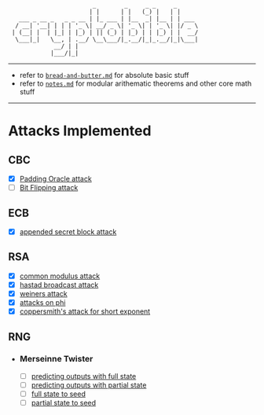      
                            _        _     _ _     _       
                           | |      | |   (_) |   | |      
       ___ _ __ _   _ _ __ | |_ ___ | |__  _| |__ | | ___  
      / __| '__| | | | '_ \| __/ _ \| '_ \| | '_ \| |/ _ \ 
     | (__| |  | |_| | |_) | || (_) | |_) | | |_) | |  __/ 
      \___|_|   \__, | .__/ \__\___/|_.__/|_|_.__/|_|\___| 
                 __/ | |                                   
                |___/|_|                                   
                                                                                                                                                                                                                          
                                                                                                                                                                                                                                                                              

***

- refer to <a href="https://github.com/IC3lemon/cryptobible/blob/main/bread-and-butter.md">`bread-and-butter.md`</a> for absolute basic stuff
- refer to <a href="https://github.com/IC3lemon/cryptobible/blob/main/notes.md">`notes.md`</a> for modular arithematic theorems and other core math stuff

***

# Attacks Implemented

## CBC
- [x] [Padding Oracle attack](https://github.com/IC3lemon/cryptobible/blob/main/aes-scripts/aes-cbc-paddingoracle.py)
- [ ] [Bit Flipping attack](https://www.youtube.com/watch?v=dQw4w9WgXcQ)

## ECB
- [x] [appended secret block attack](https://github.com/IC3lemon/cryptobible/blob/main/aes-scripts/aes-ecb-encryptionoracle.py)

## RSA
- [x] [common modulus attack](https://github.com/IC3lemon/cryptobible/blob/main/rsa-scripts/rsa-common-modulus-attack.py)
- [x] [hastad broadcast attack](https://github.com/IC3lemon/cryptobible/blob/main/rsa-scripts/rsa-hastads-broadcast-attack.py)
- [x] [weiners attack]()
- [x] [attacks on phi]()
- [x] [coppersmith's attack for short exponent](https://github.com/IC3lemon/cryptobible/blob/main/rsa/rsa-coppersmiths-attack.py)

## RNG
- ### Merseinne Twister
    - [ ] [predicting outputs with full state](https://www.youtube.com/watch?v=dQw4w9WgXcQ)
    - [ ] [predicting outputs with partial state](https://www.youtube.com/watch?v=dQw4w9WgXcQ)
    - [ ] [full state to seed](https://www.youtube.com/watch?v=dQw4w9WgXcQ)
    - [ ] [partial state to seed](https://www.youtube.com/watch?v=dQw4w9WgXcQ)
